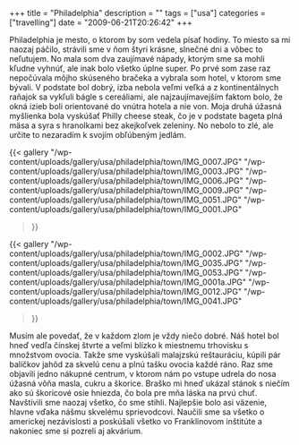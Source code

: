 +++
title = "Philadelphia"
description = ""
tags = ["usa"]
categories = ["travelling"]
date = "2009-06-21T20:26:42"
+++

Philadelphia je mesto, o ktorom by som vedela písať hodiny. To miesto sa mi naozaj páčilo, strávili
sme v ňom štyri krásne, slnečné dni a vôbec to neľutujem. No mala som dva zaujímavé nápady, ktorým sme sa mohli kľudne vyhnúť, ale inak bolo všetko úplne
super. Po prvé som zase raz nepočúvala môjho skúseného bračeka a vybrala som hotel, v ktorom sme
bývali. V podstate bol dobrý, izba nebola veľmi veľká a z kontinentálnych raňajok sa vykľuli bágle
s cereáliami, ale najzaujímavejším faktom bolo, že okná izieb boli orientované do vnútra hotela a
nie von. Moja druhá úžasná myšlienka bola vyskúšať Philly cheese steak, čo je v podstate bageta
plná mäsa a syra s hranolkami bez akejkoľvek zeleniny. No nebolo to zlé, ale určite to nezaradím k
svojím obľúbeným jedlám.

 {{< gallery
    "/wp-content/uploads/gallery/usa/philadelphia/town/IMG_0007.JPG"
    "/wp-content/uploads/gallery/usa/philadelphia/town/IMG_0003.JPG"
    "/wp-content/uploads/gallery/usa/philadelphia/town/IMG_0006.JPG"
    "/wp-content/uploads/gallery/usa/philadelphia/town/IMG_0009.JPG"
    "/wp-content/uploads/gallery/usa/philadelphia/town/IMG_0051.JPG"
    "/wp-content/uploads/gallery/usa/philadelphia/town/IMG_0001.JPG"
>}}

 {{< gallery
    "/wp-content/uploads/gallery/usa/philadelphia/town/IMG_0002.JPG"
    "/wp-content/uploads/gallery/usa/philadelphia/town/IMG_0035.JPG"
    "/wp-content/uploads/gallery/usa/philadelphia/town/IMG_0053.JPG"
    "/wp-content/uploads/gallery/usa/philadelphia/town/IMG_0001a.JPG"
    "/wp-content/uploads/gallery/usa/philadelphia/town/IMG_0012.JPG"
    "/wp-content/uploads/gallery/usa/philadelphia/town/IMG_0041.JPG"
>}}

Musím ale povedať, že v každom zlom je vždy niečo dobré. Náš hotel bol hneď vedľa čínskej štvrte a
veľmi blízko k miestnemu trhovisku s množstvom ovocia. Takže sme vyskúšali malajzskú reštauráciu,
kúpili pár balíčkov jahôd za skvelú cenu a plnú tašku ovocia každé ráno. Raz sme objavili jedno
nákupné centrum, v ktorom nám po vstupe udrela do nosa úžasná vôňa masla, cukru a škorice. Braško
mi hneď ukázal stánok s niečím ako sú škoricové osie hniezda, čo bola pre mňa láska na prvú chuť.
Navštívili sme naozaj všetko, čo sme stihli. Najlepšie bolo asi väzenie, hlavne vďaka nášmu
skvelému sprievodcovi. Naučili sme sa všetko o americkej nezávislosti a poskúšali všetko vo
Franklinovom inštitúte a nakoniec sme si pozreli aj akvárium.
